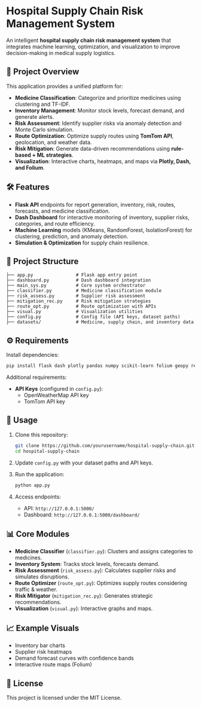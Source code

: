 # Hospital Supply Chain Risk Management System

An intelligent **hospital supply chain risk management system** that integrates machine learning, optimization, and visualization to improve decision-making in medical supply logistics.

## 📌 Project Overview
This application provides a unified platform for:
- **Medicine Classification**: Categorize and prioritize medicines using clustering and TF-IDF.
- **Inventory Management**: Monitor stock levels, forecast demand, and generate alerts.
- **Risk Assessment**: Identify supplier risks via anomaly detection and Monte Carlo simulation.
- **Route Optimization**: Optimize supply routes using **TomTom API**, geolocation, and weather data.
- **Risk Mitigation**: Generate data-driven recommendations using **rule-based + ML strategies**.
- **Visualization**: Interactive charts, heatmaps, and maps via **Plotly, Dash, and Folium**.

## 🛠️ Features
- **Flask API** endpoints for report generation, inventory, risk, routes, forecasts, and medicine classification.
- **Dash Dashboard** for interactive monitoring of inventory, supplier risks, categories, and route efficiency.
- **Machine Learning** models (KMeans, RandomForest, IsolationForest) for clustering, prediction, and anomaly detection.
- **Simulation & Optimization** for supply chain resilience.

## 📂 Project Structure
```
├── app.py                # Flask app entry point
├── dashboard.py          # Dash dashboard integration
├── main_sys.py           # Core system orchestrator
├── classifier.py         # Medicine classification module
├── risk_assess.py        # Supplier risk assessment
├── mitigation_rec.py     # Risk mitigation strategies
├── route_opt.py          # Route optimization with APIs
├── visual.py             # Visualization utilities
├── config.py             # Config file (API keys, dataset paths)
├── datasets/             # Medicine, supply chain, and inventory data
```

## ⚙️ Requirements
Install dependencies:
```bash
pip install flask dash plotly pandas numpy scikit-learn folium geopy requests flask-cors
```

Additional requirements:
- **API Keys** (configured in `config.py`):
  - OpenWeatherMap API key
  - TomTom API key

## 🚀 Usage
1. Clone this repository:
   ```bash
   git clone https://github.com/yourusername/hospital-supply-chain.git
   cd hospital-supply-chain
   ```

2. Update `config.py` with your dataset paths and API keys.

3. Run the application:
   ```bash
   python app.py
   ```

4. Access endpoints:
   - API: `http://127.0.0.1:5000/`
   - Dashboard: `http://127.0.0.1:5000/dashboard/`

## 📊 Core Modules
- **Medicine Classifier** (`classifier.py`): Clusters and assigns categories to medicines.
- **Inventory System**: Tracks stock levels, forecasts demand.
- **Risk Assessment** (`risk_assess.py`): Calculates supplier risks and simulates disruptions.
- **Route Optimizer** (`route_opt.py`): Optimizes supply routes considering traffic & weather.
- **Risk Mitigator** (`mitigation_rec.py`): Generates strategic recommendations.
- **Visualization** (`visual.py`): Interactive graphs and maps.

## 📈 Example Visuals
- Inventory bar charts
- Supplier risk heatmaps
- Demand forecast curves with confidence bands
- Interactive route maps (Folium)

## 📜 License
This project is licensed under the MIT License.

